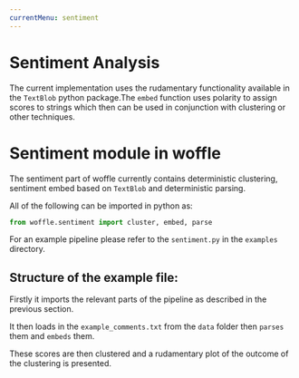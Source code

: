 ```yaml
---
currentMenu: sentiment
---
```


# Sentiment Analysis

The current implementation uses the rudamentary functionality
available in the `TextBlob` python package.The `embed` function 
uses polarity to assign scores to strings which then can be used in
conjunction with clustering or other techniques. 

# Sentiment module in woffle

The sentiment part of woffle currently contains deterministic
clustering, sentiment embed based on `TextBlob` and deterministic
parsing.

All of the following can be imported in python as:

```python
from woffle.sentiment import cluster, embed, parse
``` 

For an example pipeline please refer to the `sentiment.py` in
the `examples` directory.

## Structure of the example file:

Firstly it imports the relevant parts of the pipeline as 
described in the previous section.

It then loads in the `example_comments.txt` from the `data` folder
then `parses` them and `embeds` them. 

These scores are then clustered and a rudamentary plot of the
outcome of the clustering is presented. 

